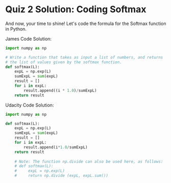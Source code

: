 # Quiz 2 Solution: Coding Softmax

And now, your time to shine! Let's code the formula for the Softmax function in Python.

James Code Solution:

~~~python
import numpy as np

# Write a function that takes as input a list of numbers, and returns
# the list of values given by the softmax function.
def softmax(L):
    expL = np.exp(L)
    sumExpL = sum(expL)
    result = []
    for i in expL:
        result.append((i * 1.0)/sumExpL)
    return result
~~~

Udacity Code Solution:

~~~python
import numpy as np

def softmax(L):
    expL = np.exp(L)
    sumExpL = sum(expL)
    result = []
    for i in expL:
        result.append(i*1.0/sumExpL)
    return result
    
    # Note: The function np.divide can also be used here, as follows:
    # def softmax(L):
    #     expL = np.exp(L)
    #     return np.divide (expL, expL.sum())

~~~